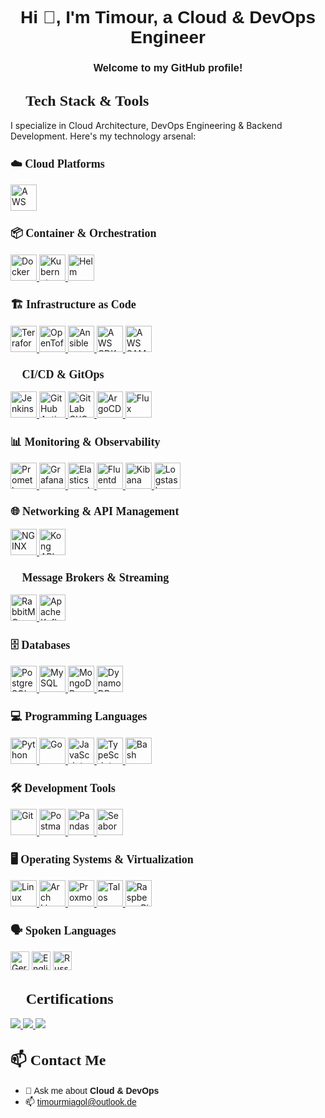 <!-- Header Section -->
<h1 align="center"><font face="Arial">Hi 👋, I'm Timour, a Cloud & DevOps Engineer</font></h1>
<h3 align="center"><font face="Arial">Welcome to my GitHub profile!</font></h3>
<!-- Languages and Tools Section -->
<h2 align="left"><font size="+2" face="Verdana">🌟 Tech Stack & Tools</font></h2>
<p align="left">
  I specialize in Cloud Architecture, DevOps Engineering & Backend Development. Here's my technology arsenal:
</p>
<!-- Cloud Platforms -->
<h3 align="left"><font size="+1" face="Verdana">☁️ Cloud Platforms</font></h3>
<p align="left">
  <a href="https://aws.amazon.com/" target="_blank">
    <img src="https://skillicons.dev/icons?i=aws" height="42" alt="AWS" />
  </a>
</p>
<!-- Container & Orchestration -->
<h3 align="left"><font size="+1" face="Verdana">📦 Container & Orchestration</font></h3>
<p align="left">
  <a href="https://www.docker.com/" target="_blank">
    <img src="https://skillicons.dev/icons?i=docker" height="42" alt="Docker" />
  </a>
  <a href="https://kubernetes.io/" target="_blank">
    <img src="https://skillicons.dev/icons?i=kubernetes" height="42" alt="Kubernetes" />
  </a>
  <a href="https://helm.sh/" target="_blank">
    <img src="https://cdn.simpleicons.org/helm" height="42" alt="Helm" />
  </a>
</p>
<!-- Infrastructure as Code (IaC) -->
<h3 align="left"><font size="+1" face="Verdana">🏗️ Infrastructure as Code</font></h3>
<p align="left">
  <a href="https://www.terraform.io/" target="_blank">
    <img src="https://skillicons.dev/icons?i=terraform" height="42" alt="Terraform" />
  </a>
  <a href="https://opentofu.org/" target="_blank">
    <img src="https://cdn.simpleicons.org/opentofu/FFD700" height="42" alt="OpenTofu" />
  </a>
  <a href="https://www.ansible.com/" target="_blank">
    <img src="https://skillicons.dev/icons?i=ansible" height="42" alt="Ansible" />
  </a>
  <a href="https://aws.amazon.com/cdk/" target="_blank">
    <img src="https://avatars.githubusercontent.com/u/90621382?s=280&v=4" height="42" alt="AWS CDK" />
  </a>
  <a href="https://aws.amazon.com/serverless/sam/" target="_blank">
    <img src="https://serverlessland.com/assets/icons/sam.svg" height="42" alt="AWS SAM" />
  </a>
</p>
<!-- CI/CD & GitOps -->
<h3 align="left"><font size="+1" face="Verdana">🚀 CI/CD & GitOps</font></h3>
<p align="left">
  <a href="https://www.jenkins.io/" target="_blank">
    <img src="https://skillicons.dev/icons?i=jenkins" height="42" alt="Jenkins" />
  </a>
  <a href="https://github.com/features/actions" target="_blank">
    <img src="https://skillicons.dev/icons?i=githubactions" height="42" alt="GitHub Actions" />
  </a>
  <a href="https://about.gitlab.com/stages-devops-lifecycle/continuous-integration/" target="_blank">
    <img src="https://skillicons.dev/icons?i=gitlab" height="42" alt="GitLab CI/CD" />
  </a>
  <a href="https://argoproj.github.io/cd/" target="_blank">
    <img src="https://cdn.simpleicons.org/argo" height="42" alt="ArgoCD" />
  </a>
  <a href="https://fluxcd.io/" target="_blank">
    <img src="https://cdn.simpleicons.org/flux" height="42" alt="Flux" />
  </a>
</p>
<!-- Monitoring & Observability -->
<h3 align="left"><font size="+1" face="Verdana">📊 Monitoring & Observability</font></h3>
<p align="left">
  <a href="https://prometheus.io/" target="_blank">
    <img src="https://cdn.simpleicons.org/prometheus" height="42" alt="Prometheus" />
  </a>
  <a href="https://grafana.com/" target="_blank">
    <img src="https://cdn.simpleicons.org/grafana" height="42" alt="Grafana" />
  </a>
  <a href="https://www.elastic.co/elasticsearch/" target="_blank">
    <img src="https://cdn.simpleicons.org/elasticsearch" height="42" alt="Elasticsearch" />
  </a>
  <a href="https://www.fluentd.org/" target="_blank">
    <img src="https://cdn.simpleicons.org/fluentd" height="42" alt="Fluentd" />
  </a>
  <a href="https://www.elastic.co/kibana" target="_blank">
    <img src="https://cdn.simpleicons.org/kibana" height="42" alt="Kibana" />
  </a>
  <a href="https://www.elastic.co/logstash" target="_blank">
    <img src="https://cdn.simpleicons.org/logstash" height="42" alt="Logstash" />
  </a>
</p>
<!-- Networking & API Gateway -->
<h3 align="left"><font size="+1" face="Verdana">🌐 Networking & API Management</font></h3>
<p align="left">
  <a href="https://www.nginx.com/" target="_blank">
    <img src="https://skillicons.dev/icons?i=nginx" height="42" alt="NGINX" />
  </a>
  <a href="https://konghq.com/kong/" target="_blank">
    <img src="https://skillicons.dev/icons?i=kong" height="42" alt="Kong API Gateway" />
  </a>
</p>
<!-- Message Brokers & Streaming -->
<h3 align="left"><font size="+1" face="Verdana">💬 Message Brokers & Streaming</font></h3>
<p align="left">
  <a href="https://www.rabbitmq.com/" target="_blank">
    <img src="https://cdn.simpleicons.org/rabbitmq" height="42" alt="RabbitMQ" />
  </a>
  <a href="https://kafka.apache.org/" target="_blank">
    <img src="https://cdn.simpleicons.org/apachekafka" height="42" alt="Apache Kafka" />
  </a>
</p>
<!-- Databases -->
<h3 align="left"><font size="+1" face="Verdana">🗄️ Databases</font></h3>
<p align="left">
  <a href="https://www.postgresql.org/" target="_blank">
    <img src="https://skillicons.dev/icons?i=postgresql" height="42" alt="PostgreSQL" />
  </a>
  <a href="https://www.mysql.com/" target="_blank">
    <img src="https://skillicons.dev/icons?i=mysql" height="42" alt="MySQL" />
  </a>
  <a href="https://www.mongodb.com/" target="_blank">
    <img src="https://skillicons.dev/icons?i=mongodb" height="42" alt="MongoDB" />
  </a>
  <a href="https://aws.amazon.com/dynamodb/" target="_blank">
    <img src="https://skillicons.dev/icons?i=dynamodb" height="42" alt="DynamoDB" />
  </a>
</p>
<!-- Programming Languages -->
<h3 align="left"><font size="+1" face="Verdana">💻 Programming Languages</font></h3>
<p align="left">
  <a href="https://www.python.org" target="_blank">
    <img src="https://skillicons.dev/icons?i=python" height="42" alt="Python" />
  </a>
  <a href="https://golang.org/" target="_blank">
    <img src="https://skillicons.dev/icons?i=go" height="42" alt="Go" />
  </a>
  <a href="https://www.javascript.com/" target="_blank">
    <img src="https://skillicons.dev/icons?i=javascript" height="42" alt="JavaScript" />
  </a>
  <a href="https://www.typescriptlang.org/" target="_blank">
    <img src="https://skillicons.dev/icons?i=typescript" height="42" alt="TypeScript" />
  </a>
  <a href="https://www.gnu.org/software/bash/" target="_blank">
    <img src="https://skillicons.dev/icons?i=bash" height="42" alt="Bash" />
  </a>
</p>
<!-- Development Tools -->
<h3 align="left"><font size="+1" face="Verdana">🛠️ Development Tools</font></h3>
<p align="left">
  <a href="https://git-scm.com/" target="_blank">
    <img src="https://skillicons.dev/icons?i=git" height="42" alt="Git" />
  </a>
  <a href="https://www.postman.com/" target="_blank">
    <img src="https://skillicons.dev/icons?i=postman" height="42" alt="Postman" />
  </a>
  <a href="https://pandas.pydata.org/" target="_blank">
    <img src="https://skillicons.dev/icons?i=pandas" height="42" alt="Pandas" />
  </a>
  <a href="https://seaborn.pydata.org/" target="_blank">
    <img src="https://skillicons.dev/icons?i=seaborn" height="42" alt="Seaborn" />
  </a>
</p>
<!-- Operating Systems & Virtualization -->
<h3 align="left"><font size="+1" face="Verdana">🖥️ Operating Systems & Virtualization</font></h3>
<p align="left">
  <a href="https://www.linux.org/" target="_blank">
    <img src="https://skillicons.dev/icons?i=linux" height="42" alt="Linux" />
  </a>
  <a href="https://archlinux.org/" target="_blank">
    <img src="https://skillicons.dev/icons?i=arch" height="42" alt="Arch Linux" />
  </a>
  <a href="https://www.proxmox.com/" target="_blank">
    <img src="https://cdn.simpleicons.org/proxmox" height="42" alt="Proxmox" />
  </a>
  <a href="https://talos.dev/" target="_blank">
    <img src="https://cdn.simpleicons.org/talos" height="42" alt="Talos" />
  </a>
  <a href="https://www.raspberrypi.org/" target="_blank">
    <img src="https://skillicons.dev/icons?i=raspberrypi" height="42" alt="Raspberry Pi" />
  </a>
</p>
<!-- Spoken Languages -->
<h3 align="left"><font size="+1" face="Verdana">🗣️ Spoken Languages</font></h3>
<p align="left">
  <img src="https://cdn.jsdelivr.net/npm/country-flag-emoji-json@2.0.0/dist/images/DE.svg" height="30" alt="German">
  <img src="https://cdn.jsdelivr.net/npm/country-flag-emoji-json@2.0.0/dist/images/US.svg" height="30" alt="English">
  <img src="https://cdn.jsdelivr.net/npm/country-flag-emoji-json@2.0.0/dist/images/RU.svg" height="30" alt="Russian">
</p>
<!-- Certifications Section -->
<h2 align="left"><font size="+2" face="Verdana">📜 Certifications</font></h2>
<p align="left">
  <a href="https://aws.amazon.com/certification/certified-solutions-architect-associate/" target="_blank">
    <img src="https://img.shields.io/badge/AWS_Solutions_Architect-FF9900?style=for-the-badge&logo=amazonaws&logoColor=white">
  </a>
  <a href="https://www.scrum.org/certificates/543991" target="_blank">
    <img src="https://img.shields.io/badge/Scrum_PSM_I-2A5C8A?style=for-the-badge&logo=scrumalliance&logoColor=white">
  </a>
  <a href="https://www.cncf.io/training/kubeastronaut/" target="_blank">
    <img src="https://img.shields.io/badge/🚀_KubeAstronaut-326CE5?style=for-the-badge&logo=kubernetes&logoColor=white">
  </a>
</p>
<!-- Contact Section -->
<h2 align="left"><font size="+2" face="Verdana">📫 Contact Me</font></h2>
<ul>
  <li><font face="Arial">💬 Ask me about <strong>Cloud & DevOps</strong></font></li>
  <li><font face="Arial">📫 <a href="mailto:timourmiagol@outlook.de">timourmiagol@outlook.de</a></font></li>
</ul>
